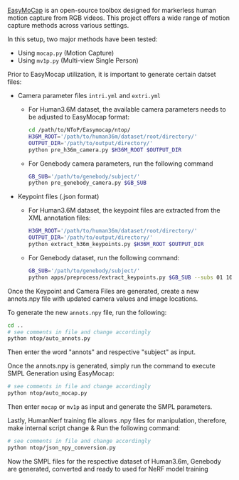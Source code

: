 [EasyMoCap](https://chingswy.github.io/easymocap-public-doc/quickstart/quickstart.html) is an open-source toolbox designed for markerless human motion capture from RGB videos. This project offers a wide range of motion capture methods across various settings.

In this setup, two major methods have been tested:
- Using `mocap.py` (Motion Capture)
- Using `mv1p.py` (Multi-view Single Person)

Prior to EasyMocap utilization, it is important to generate certain datset files:
- Camera parameter files `intri.yml` and `extri.yml`

    - For Human3.6M dataset, the available camera parameters needs to be adjusted to EasyMocap format:

        ```bash
        cd /path/to/NToP/Easymocap/ntop/
        H36M_ROOT='/path/to/human36m/dataset/root/directory/'
        OUTPUT_DIR='/path/to/output/directory/'
        python pre_h36m_camera.py $H36M_ROOT $OUTPUT_DIR
        ```


    - For Genebody camera parameters, run the following command

        ```bash
        GB_SUB='/path/to/genebody/subject/'
        python pre_genebody_camera.py $GB_SUB
        ```

- Keypoint files (.json format)
    
    - For Human3.6M dataset, the keypoint files are extracted from the XML annotation files:

        ```bash
        H36M_ROOT='/path/to/human36m/dataset/root/directory/'
        OUTPUT_DIR='/path/to/output/directory/'
        python extract_h36m_keypoints.py $H36M_ROOT $OUTPUT_DIR
        ```

    - For Genebody dataset, run the following command:
            
        ```bash
        GB_SUB='/path/to/genebody/subject/'
        python apps/preprocess/extract_keypoints.py $GB_SUB --subs 01 10 19 28 37 46 --mode yolo-hrnet
        ```

Once the Keypoint and Camera Files are generated, create a new annots.npy file with updated camera values and image locations.

To generate the new `annots.npy` file, run the following:

```bash
cd ..
# see comments in file and change accordingly
python ntop/auto_annots.py
```

Then enter the word "annots" and respective "subject" as input.

Once the annots.npy is generated, simply run the command to execute SMPL Generation using EasyMocap:

```bash
# see comments in file and change accordingly
python ntop/auto_mocap.py
```

Then enter `mocap` or `mv1p` as input and generate the SMPL parameters.

Lastly, HumanNerf training file allows .npy files for manipulation, therefore, make internal script change & Run the following command:

```bash
# see comments in file and change accordingly
python ntop/json_npy_conversion.py
```

Now the SMPL files for the respective dataset of Human3.6m, Genebody are generated, converted and ready to used for NeRF model training
